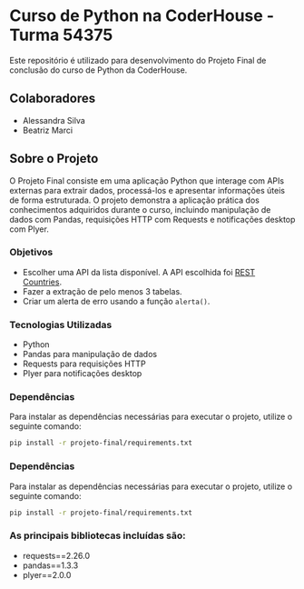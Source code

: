 # Curso de Python na CoderHouse - Turma 54375

Este repositório é utilizado para desenvolvimento do Projeto Final de conclusão do curso de Python da CoderHouse.

## Colaboradores

- Alessandra Silva
- Beatriz Marci

## Sobre o Projeto

O Projeto Final consiste em uma aplicação Python que interage com APIs externas para extrair dados, processá-los e apresentar informações úteis de forma estruturada. O projeto demonstra a aplicação prática dos conhecimentos adquiridos durante o curso, incluindo manipulação de dados com Pandas, requisições HTTP com Requests e notificações desktop com Plyer.

### Objetivos

- Escolher uma API da lista disponível. A API escolhida foi [REST Countries](https://restcountries.com/v3.1/all).
- Fazer a extração de pelo menos 3 tabelas.
- Criar um alerta de erro usando a função `alerta()`.

### Tecnologias Utilizadas

- Python
- Pandas para manipulação de dados
- Requests para requisições HTTP
- Plyer para notificações desktop

### Dependências

Para instalar as dependências necessárias para executar o projeto, utilize o seguinte comando:

```bash
pip install -r projeto-final/requirements.txt

```

### Dependências

Para instalar as dependências necessárias para executar o projeto, utilize o seguinte comando:

```bash
pip install -r projeto-final/requirements.txt
```

### As principais bibliotecas incluídas são:

- requests==2.26.0
- pandas==1.3.3
- plyer==2.0.0

